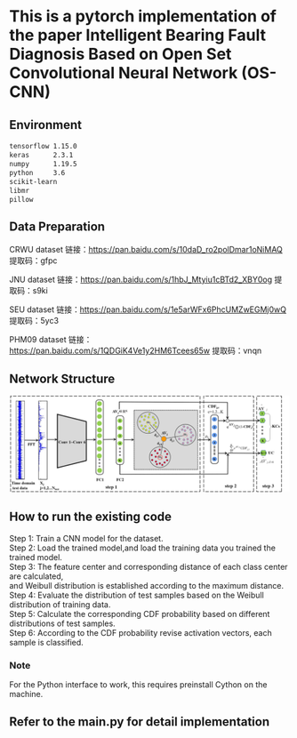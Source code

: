# This is a pytorch implementation of the paper Intelligent Bearing Fault Diagnosis Based on Open Set Convolutional Neural Network (OS-CNN)

## Environment
    tensorflow 1.15.0
    keras      2.3.1
    numpy      1.19.5
    python     3.6
    scikit-learn  
    libmr
    pillow

## Data Preparation
CRWU dataset 链接：https://pan.baidu.com/s/10daD_ro2polDmar1oNiMAQ 提取码：gfpc

JNU dataset 链接：https://pan.baidu.com/s/1hbJ_Mtyiu1cBTd2_XBY0og 提取码：s9ki 

SEU dataset 链接：https://pan.baidu.com/s/1e5arWFx6PhcUMZwEGMj0wQ 提取码：5yc3

PHM09 dataset 链接：https://pan.baidu.com/s/1QDGiK4Ve1y2HM6Tcees65w 提取码：vnqn

## Network Structure
![img.png](https://github.com/zccguess/OS-CNN/blob/master/readmeImages/test%20phase1.png)

## How to run the existing code
   Step 1: Train a CNN model for the dataset.<br>
   Step 2: Load the trained model,and load the training data you trained the trained model.<br>
   Step 3: The feature center and corresponding distance of each class center are calculated, <br>
           and Weibull distribution is established according to the maximum distance.<br>
   Step 4: Evaluate the distribution of test samples based on the Weibull distribution of training data.<br>
   Step 5: Calculate the corresponding CDF probability based on different distributions of test samples.<br>
   Step 6: According to the CDF probability revise activation vectors, each sample is classified.<br>


### Note
For the Python interface to work, this requires preinstall Cython on the machine.
## Refer to the main.py for detail implementation


